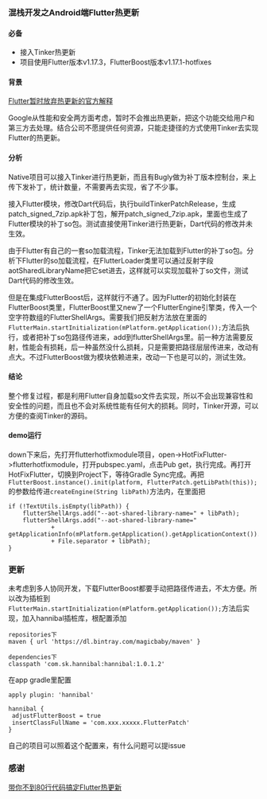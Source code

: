 ### 混栈开发之Android端Flutter热更新


#### 必备
- 接入Tinker热更新
- 项目使用Flutter版本v1.17.3，FlutterBoost版本v1.17.1-hotfixes

#### 背景
[Flutter暂时放弃热更新的官方解释](https://github.com/flutter/flutter/issues/14330#issuecomment-485565194)

Google从性能和安全两方面考虑，暂时不会推出热更新，把这个功能交给用户和第三方去处理。结合公司不愿提供任何资源，只能走捷径的方式使用Tinker去实现Flutter的热更新。

#### 分析
Native项目可以接入Tinker进行热更新，而且有Bugly做为补丁版本控制台，来上传下发补丁，统计数量，不需要再去实现，省了不少事。

接入Flutter模块，修改Dart代码后，执行buildTinkerPatchRelease，生成patch\_signed\_7zip.apk补丁包，解开patch\_signed\_7zip.apk，里面也生成了Flutter模块的补丁so包。测试直接使用Tinker进行热更新，Dart代码的修改并未生效。

由于Flutter有自己的一套so加载流程，Tinker无法加载到Flutter的补丁so包。分析下Flutter的so加载流程，在FlutterLoader类里可以通过反射字段aotSharedLibraryName把它set进去，这样就可以实现加载补丁so文件，测试Dart代码的修改生效。

但是在集成FlutterBoost后，这样就行不通了。因为Flutter的初始化封装在FlutterBoost类里，FlutterBoost里又new了一个FlutterEngine引擎类，传入一个空字符数组的FlutterShellArgs。需要我们把反射方法放在里面的```FlutterMain.startInitialization(mPlatform.getApplication());```方法后执行，或者把补丁so包路径传进来，add到flutterShellArgs里。前一种方法需要反射，性能会有损耗，后一种虽然没什么损耗，只是需要把路径层层传进来，改动有点大。不过FlutterBoost做为模块依赖进来，改动一下也是可以的，测试生效。

#### 结论
整个修复过程，都是利用Flutter自身加载so文件去实现，所以不会出现兼容性和安全性的问题，而且也不会对系统性能有任何大的损耗。同时，Tinker开源，可以方便的查阅Tinker的源码。



#### demo运行
down下来后，先打开flutterhotfixmodule项目，open->HotFixFlutter->flutterhotfixmodule，打开pubspec.yaml，点击Pub get，执行完成。再打开HotFixFlutter，切换到Project下，等待Gradle Sync完成。再把```FlutterBoost.instance().init(platform, FlutterPatch.getLibPath(this));```的参数给传进```createEngine(String libPath)```方法内，在里面把
 
```
if (!TextUtils.isEmpty(libPath)) {
    flutterShellArgs.add("--aot-shared-library-name=" + libPath);
    flutterShellArgs.add("--aot-shared-library-name="
            + getApplicationInfo(mPlatform.getApplication().getApplicationContext()).nativeLibraryDir
            + File.separator + libPath);
}
```
### 更新
未考虑到多人协同开发，下载FlutterBoost都要手动把路径传进去，不太方便。所以改为插桩到
```FlutterMain.startInitialization(mPlatform.getApplication());```方法后实现，加入hannibal插桩库，根配置添加  

```
repositories下
maven { url 'https://dl.bintray.com/magicbaby/maven' }

```
```
dependencies下
classpath 'com.sk.hannibal:hannibal:1.0.1.2'
```
  
在app gradle里配置  
  
```  
apply plugin: 'hannibal'
	
hannibal {
 adjustFlutterBoost = true
 insertClassFullName = 'com.xxx.xxxxx.FlutterPatch'
}
```
自己的项目可以照着这个配置来，有什么问题可以提issue

### 感谢
[带你不到80行代码搞定Flutter热更新](https://cloud.tencent.com/developer/article/1531498)
	






